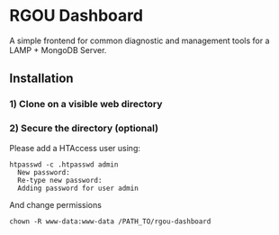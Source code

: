 # RGOU Dashboard

A simple frontend for common diagnostic and management tools for a LAMP + MongoDB Server.

## Installation

### 1) Clone on a visible web directory

### 2) Secure the directory (optional)

Please add a HTAccess user using:
~~~ .bsh
htpasswd -c .htpasswd admin
  New password: 
  Re-type new password: 
  Adding password for user admin
~~~

And change permissions

~~~ .bsh
chown -R www-data:www-data /PATH_TO/rgou-dashboard
~~~
